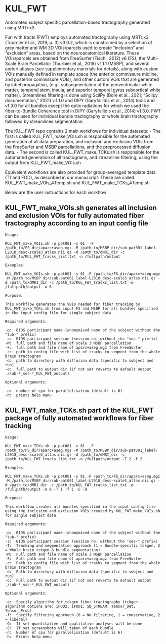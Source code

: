 # KUL_FWT

Automated subject specific parcellation-based tractography generated using MRTrix3.

Fun with tracts (FWT) employs automated tractography using MRTrix3 (Tournier et al., 2019, p. 3) v3.0.2, which is constrained by a selection of grey matter and WM 3D VOIs/parcels used to create “inclusion” and “exclusion” areas, based on the neuroanatomical literature. These VOIs/parcels are obtained from FreeSurfer (Fischl, 2012) v6 (FS), the Multi-Scale Brain Parcellator (Tourbier et al., 2019) v1.1.1 (MSBP), and several apriori atlases (see supplementary materials for details), along with custom VOIs manually defined in template space (the anterior commissure midline, and posterior commissure VOIs), and other custom VOIs that are generated by label propagation, (e.g., subsegmentation of the periventricular white matter, temporal stem, insula, and superior temporal gyrus subcortical white matter). Streamlines filtering is done using ScilPy (Bore et al., 2021; “Scilpy documentation,” 2021) v.1.1.0 and DIPY (Garyfallidis et al., 2014) tools and v1.3.0 for all bundles except the optic radiations for which we used the fiber-to-Bundle Coherence tool in DIPY (Garyfallidis et al., 2014) v1.3.0. FWT can be used for individual bundle tractography or whole brain tractography followed by streamlines segmentation. 

The KUL_FWT repo contains 2 main workflows for individual datasets: 
    - The first is called KUL_FWT_make_VOIs.sh is responsible for the automated generation of all data preparation, and inclusion and exclusion VOIs from the FreeSurfer and MSBP parcellations, and the preprocessed diffusion data.
    - The second is called KUL_FWT_make_TCKs.sh is responsible for the automated generation of all tractograms, and streamline filtering, using the output from KUL_FWT_make_VOIs.sh

Equivalent workflows are also provided for group-averaged template data (T1 and FOD), as described in *our manuscript*. These are called KUL_FWT_make_VOIs_4Temp.sh and KUL_FWT_make_TCKs_4Temp.sh

Below are the user instructions for each workflow

## KUL_FWT_make_VOIs.sh generates all inclusion and exclusion VOIs for fully automated fiber tractography according to an input config file

    Usage:

    KUL_FWT_make_VOIs.sh -p pat001 -s 01  -F /path_to/FS_dir/aparc+aseg.mgz -M /path_to/MSBP_dir/sub-pat001_label-L2018_desc-scale3_atlas.nii.gz -d /path_to/dMRI_dir -c /path_to/KUL_FWT_tracks_list.txt -o /fullpath/output

    Examples:

    KUL_FWT_make_VOIs.sh -p pat001 -s 01 -F /path_to/FS_dir/aparc+aseg.mgz -M /path_to/MSBP_dir/sub-pat001_label-L2018_desc-scale3_atlas.nii.gz -d /path_to/dMRI_dir -c /path_to/KUL_FWT_tracks_list.txt -o /fullpath/output -n 6 

    Purpose:

    This workflow generates the VOIs needed for fiber tracking by KUL_FWT_make_TCKs.sh from input FS and MSBP for all bundles specified in the input config file for single subject data

    Required arguments:

    -p:  BIDS participant name (anonymised name of the subject without the "sub-" prefix)
    -s:  BIDS participant session (session no. without the "ses-" prefix)
    -M:  full path and file name of scale 3 MSBP parcellation
    -F:  full path and file name of aparc+aseg.mgz from FreeSurfer
    -c:  path to config file with list of tracks to segment from the whole brain tractogram
    -d:  path to directory with diffusion data (specific to subject and run)
    -o:  full path to output dir (if not set reverts to default output ./sub-*_ses-*_KUL_FWT_output)

    Optional arguments:

    -n:  number of cpu for parallelisation (default is 6)
    -h:  prints help menu

## KUL_FWT_make_TCKs.sh part of the KUL_FWT package of fully automated workflows for fiber tracking

    Usage:

    KUL_FWT_make_TCKs.sh -p pat001 -s 01  -F /path_to/FS_dir/aparc+aseg.mgz -M /path_to/MSBP_dir/sub-pat001_label-L2018_desc-scale3_atlas.nii.gz -d /path_to/dMRI_dir -c /path_to/KUL_FWT_tracks_list.txt -o /fullpath/output -T 2 -f 2

    Examples:

    KUL_FWT_make_TCKs.sh -p pat001 -s 01 -F /path_to/FS_dir/aparc+aseg.mgz -M /path_to/MSBP_dir/sub-pat001_label-L2018_desc-scale3_atlas.nii.gz -d /path_to/dMRI_dir -c /path_to/KUL_FWT_tracks_list.txt -o /fullpath/output -n 6 -T 1 -f 1 -S -Q

    Purpose:

    This workflow creates all bundles specified in the input config file using the inclusion and exclusion VOIs created by KUL_FWT_make_VOIs.sh for single subject data

    Required arguments:

    -p:  BIDS participant name (anonymised name of the subject without the "sub-" prefix)
    -s:  BIDS participant session (session no. without the "ses-" prefix)
    -T:  Tracking and segmentation approach (1 = Bundle-specific tckgen, 2 = Whole brain tckgen & bundle segmentation)
    -M:  Full path and file name of scale 3 MSBP parcellation
    -F:  Full path and file name of aparc+aseg.mgz from FreeSurfer
    -c:  Path to config file with list of tracks to segment from the whole brain tractogram
    -d:  Path to directory with diffusion data (specific to subject and run)
    -o:  Full path to output dir (if not set reverts to default output ./sub-*_ses-*_KUL_FWT_output)

    Optional arguments:

    -a:  Specify algorithm for tckgen fiber tractography (tckgen -algorithm options are: iFOD2, iFOD1, SD_STREAM, Tensor_Det, Tensor_Prob)
    -f:  Specify filtering approach (0 = No filtering, 1 = conservative, 2 = liberal)
    -Q:  If set quantitative and qualitative analyses will be done
    -S:  If set screenshots will taken of each bundle
    -n:  Number of cpu for parallelisation (default is 6)
    -h:  Prints help menu